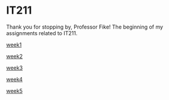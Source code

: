 # IT211

Thank you for stopping by, Professor Fike!
The beginning of my assignments related to IT211. 

[week1](https://justalexh.github.io/IT211/week1/index.html)

[week2](https://justalexh.github.io/IT211/week2/index.html)

[week3](https://justalexh.github.io/IT211/week3/index.html)

[week4](https://justalexh.github.io/IT211/week4/index.html)

[week5](https://justalexh.github.io/IT211/week5/index.html)


